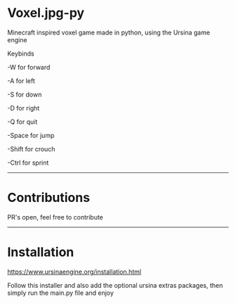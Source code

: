 # Voxel.jpg-py
Minecraft inspired voxel game made in python, using the Ursina game engine


Keybinds

-W for forward

-A for left

-S for down

-D for right

-Q for quit

-Space for jump

-Shift for crouch

-Ctrl for sprint

________________________________________________________________________

# Contributions

PR's open, feel free to contribute

________________________________________________________________________

# Installation
https://www.ursinaengine.org/installation.html

Follow this installer and also add the optional ursina extras packages, then simply run the main.py file and enjoy
